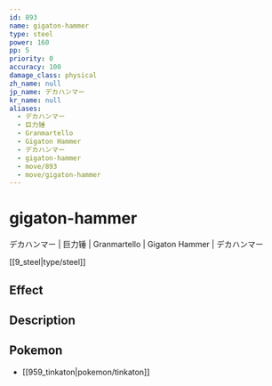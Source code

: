 ```yaml
---
id: 893
name: gigaton-hammer
type: steel
power: 160
pp: 5
priority: 0
accuracy: 100
damage_class: physical
zh_name: null
jp_name: デカハンマー
kr_name: null
aliases:
  - デカハンマー
  - 巨力锤
  - Granmartello
  - Gigaton Hammer
  - デカハンマー
  - gigaton-hammer
  - move/893
  - move/gigaton-hammer
---
```

# gigaton-hammer
    
デカハンマー | 巨力锤 | Granmartello | Gigaton Hammer | デカハンマー

[[9_steel|type/steel]]

## Effect



## Description



## Pokemon

- [[959_tinkaton|pokemon/tinkaton]]

